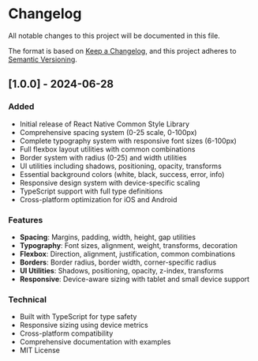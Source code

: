 # Changelog

All notable changes to this project will be documented in this file.

The format is based on [Keep a Changelog](https://keepachangelog.com/en/1.0.0/),
and this project adheres to [Semantic Versioning](https://semver.org/spec/v2.0.0.html).

## [1.0.0] - 2024-06-28

### Added

- Initial release of React Native Common Style Library
- Comprehensive spacing system (0-25 scale, 0-100px)
- Complete typography system with responsive font sizes (6-100px)
- Full flexbox layout utilities with common combinations
- Border system with radius (0-25) and width utilities
- UI utilities including shadows, positioning, opacity, transforms
- Essential background colors (white, black, success, error, info)
- Responsive design system with device-specific scaling
- TypeScript support with full type definitions
- Cross-platform optimization for iOS and Android

### Features

- **Spacing**: Margins, padding, width, height, gap utilities
- **Typography**: Font sizes, alignment, weight, transforms, decoration
- **Flexbox**: Direction, alignment, justification, common combinations
- **Borders**: Border radius, border width, corner-specific radius
- **UI Utilities**: Shadows, positioning, opacity, z-index, transforms
- **Responsive**: Device-aware sizing with tablet and small device support

### Technical

- Built with TypeScript for type safety
- Responsive sizing using device metrics
- Cross-platform compatibility
- Comprehensive documentation with examples
- MIT License
